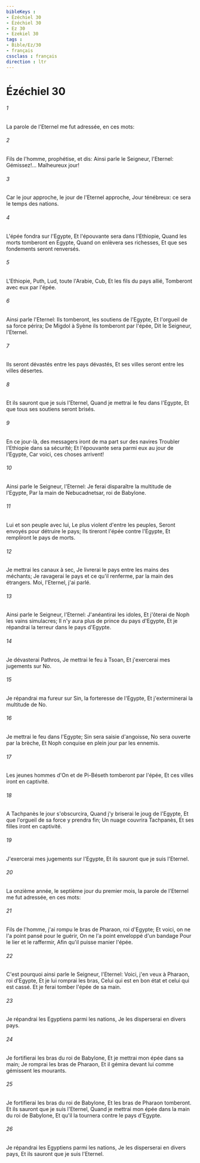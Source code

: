 ```yaml
---
bibleKeys : 
- Ézéchiel 30
- Ézéchiel 30
- Ez 30
- Ezekiel 30
tags : 
- Bible/Ez/30
- français
cssclass : français
direction : ltr
---
```


# Ézéchiel 30

###### 1
La parole de l'Eternel me fut adressée, en ces mots:
###### 2
Fils de l'homme, prophétise, et dis: Ainsi parle le Seigneur, l'Eternel: Gémissez!... Malheureux jour!
###### 3
Car le jour approche, le jour de l'Eternel approche, Jour ténébreux: ce sera le temps des nations.
###### 4
L'épée fondra sur l'Egypte, Et l'épouvante sera dans l'Ethiopie, Quand les morts tomberont en Egypte, Quand on enlèvera ses richesses, Et que ses fondements seront renversés.
###### 5
L'Ethiopie, Puth, Lud, toute l'Arabie, Cub, Et les fils du pays allié, Tomberont avec eux par l'épée.
###### 6
Ainsi parle l'Eternel: Ils tomberont, les soutiens de l'Egypte, Et l'orgueil de sa force périra; De Migdol à Syène ils tomberont par l'épée, Dit le Seigneur, l'Eternel.
###### 7
Ils seront dévastés entre les pays dévastés, Et ses villes seront entre les villes désertes.
###### 8
Et ils sauront que je suis l'Eternel, Quand je mettrai le feu dans l'Egypte, Et que tous ses soutiens seront brisés.
###### 9
En ce jour-là, des messagers iront de ma part sur des navires Troubler l'Ethiopie dans sa sécurité; Et l'épouvante sera parmi eux au jour de l'Egypte, Car voici, ces choses arrivent!
###### 10
Ainsi parle le Seigneur, l'Eternel: Je ferai disparaître la multitude de l'Egypte, Par la main de Nebucadnetsar, roi de Babylone.
###### 11
Lui et son peuple avec lui, Le plus violent d'entre les peuples, Seront envoyés pour détruire le pays; Ils tireront l'épée contre l'Egypte, Et rempliront le pays de morts.
###### 12
Je mettrai les canaux à sec, Je livrerai le pays entre les mains des méchants; Je ravagerai le pays et ce qu'il renferme, par la main des étrangers. Moi, l'Eternel, j'ai parlé.
###### 13
Ainsi parle le Seigneur, l'Eternel: J'anéantirai les idoles, Et j'ôterai de Noph les vains simulacres; Il n'y aura plus de prince du pays d'Egypte, Et je répandrai la terreur dans le pays d'Egypte.
###### 14
Je dévasterai Pathros, Je mettrai le feu à Tsoan, Et j'exercerai mes jugements sur No.
###### 15
Je répandrai ma fureur sur Sin, la forteresse de l'Egypte, Et j'exterminerai la multitude de No.
###### 16
Je mettrai le feu dans l'Egypte; Sin sera saisie d'angoisse, No sera ouverte par la brèche, Et Noph conquise en plein jour par les ennemis.
###### 17
Les jeunes hommes d'On et de Pi-Béseth tomberont par l'épée, Et ces villes iront en captivité.
###### 18
A Tachpanès le jour s'obscurcira, Quand j'y briserai le joug de l'Egypte, Et que l'orgueil de sa force y prendra fin; Un nuage couvrira Tachpanès, Et ses filles iront en captivité.
###### 19
J'exercerai mes jugements sur l'Egypte, Et ils sauront que je suis l'Eternel.
###### 20
La onzième année, le septième jour du premier mois, la parole de l'Eternel me fut adressée, en ces mots:
###### 21
Fils de l'homme, j'ai rompu le bras de Pharaon, roi d'Egypte; Et voici, on ne l'a point pansé pour le guérir, On ne l'a point enveloppé d'un bandage Pour le lier et le raffermir, Afin qu'il puisse manier l'épée.
###### 22
C'est pourquoi ainsi parle le Seigneur, l'Eternel: Voici, j'en veux à Pharaon, roi d'Egypte, Et je lui romprai les bras, Celui qui est en bon état et celui qui est cassé. Et je ferai tomber l'épée de sa main.
###### 23
Je répandrai les Egyptiens parmi les nations, Je les disperserai en divers pays.
###### 24
Je fortifierai les bras du roi de Babylone, Et je mettrai mon épée dans sa main; Je romprai les bras de Pharaon, Et il gémira devant lui comme gémissent les mourants.
###### 25
Je fortifierai les bras du roi de Babylone, Et les bras de Pharaon tomberont. Et ils sauront que je suis l'Eternel, Quand je mettrai mon épée dans la main du roi de Babylone, Et qu'il la tournera contre le pays d'Egypte.
###### 26
Je répandrai les Egyptiens parmi les nations, Je les disperserai en divers pays, Et ils sauront que je suis l'Eternel.
